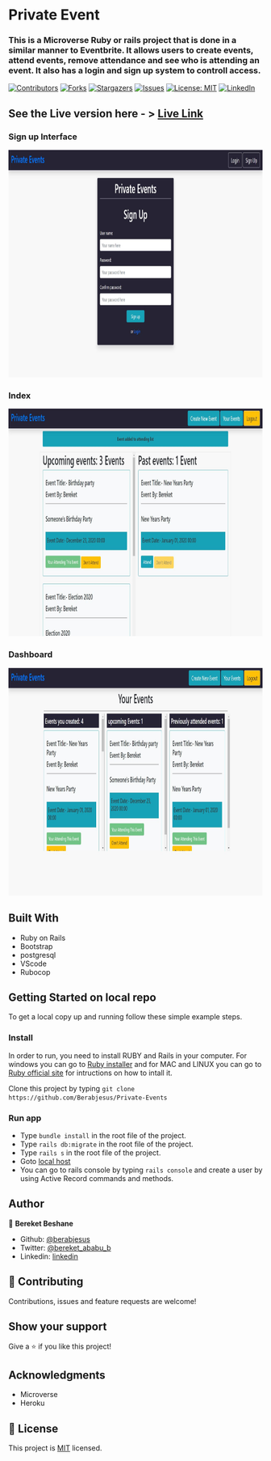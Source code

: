 # Private Event
### This is a Microverse Ruby or rails project that is done in a similar manner to Eventbrite. It allows users to create events, attend events, remove attendance and see who is attending an event. It also has a login and sign up system to controll access.

[![Contributors][contributors-shield]][contributors-url]
[![Forks][forks-shield]][forks-url]
[![Stargazers][stars-shield]][stars-url]
[![Issues][issues-shield]][issues-url]
[![License: MIT][license-shield]][license-url]
[![LinkedIn][linkedin-shield]][linkedin-url]

## See the Live version here - > [Live Link](https://powerful-bayou-65691.herokuapp.com/)

### Sign up Interface
<img src="./app/assets/images/1.JPG" width="1200px" height="450px" />

### Index
<img src="./app/assets/images/2.JPG" width="1200px" height="450px" />

### Dashboard
<img src="./app/assets/images/3.JPG" width="1200px" height="450px" />

## Built With

- Ruby on Rails
- Bootstrap
- postgresql
- VScode
- Rubocop

## Getting Started on local repo

To get a local copy up and running follow these simple example steps.

### Install
In order to run, you need to install RUBY and Rails in your computer. For windows you can go to [Ruby installer](https://rubyinstaller.org/) and for MAC and LINUX you can go to [Ruby official site](https://www.ruby-lang.org/en/downloads/) for intructions on how to intall it.

Clone this project by typing ```git clone https://github.com/Berabjesus/Private-Events```

### Run app
- Type ```bundle install``` in the root file of the project.
- Type  ```rails db:migrate``` in the root file of the project. 
- Type ```rails s``` in the root file of the project.
- Goto [local host](http://localhost:3000/)
- You can go to rails console by typing ```rails console``` and create a user by using Active Record commands and methods.

## Author

👤 **Bereket Beshane**

- Github: [@berabjesus](https://github.com/Berabjesus)
- Twitter: [@bereket_ababu_b](https://twitter.com/bereket_ababu_b)
- Linkedin: [linkedin](https://www.linkedin.com/in/bereket-beshane-a1b75a1a9/)

## 🤝 Contributing

Contributions, issues and feature requests are welcome!

## Show your support

Give a ⭐️ if you like this project!

## Acknowledgments

- Microverse
- Heroku
## 📝 License

This project is [MIT](LICENSE) licensed.



[contributors-shield]: https://img.shields.io/github/contributors/Berabjesus/Private-Events
[contributors-url]: https://github.com/Berabjesus/Private-Events/contributors
[forks-shield]: https://img.shields.io/github/forks/Berabjesus/Private-Events
[forks-url]:https://github.com/Berabjesus/Private-Events/network/members
[stars-shield]: https://img.shields.io/github/stars/Berabjesus/Private-Events
[stars-url]: https://github.com/Berabjesus/Private-Events/stargazers
[issues-shield]: https://img.shields.io/github/issues/Berabjesus/Private-Events
[issues-url]: https://github.com/Berabjesus/Private-Events/issues
[license-shield]: https://img.shields.io/badge/License-MIT-yellow.svg
[license-url]: https://github.com/Berabjesus/Private-Events/development/LICENSE
[linkedin-shield]: https://img.shields.io/badge/-LinkedIn-black.svg?style=flat-square&logo=linkedin&colorB=555
[linkedin-url]: https://www.linkedin.com/in/bereket-beshane-a1b75a1a9/
